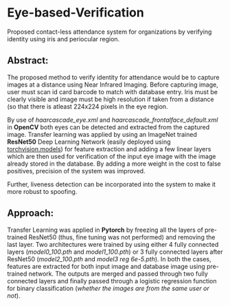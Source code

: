 # Eye-based-Verification
Proposed contact-less attendance system for organizations by verifying identity using iris and periocular region.

## Abstract:

The proposed method to verify identity for attendance would be to capture images at a distance using Near Infrared Imaging. Before capturing image, user must scan id card barcode to match with database entry. Iris must be clearly visible and image must be high resolution if taken from a distance (so that there is atleast 224x224 pixels in the eye region.

By use of *haarcascade_eye.xml* and *haarcascade_frontalface_default.xml* in **OpenCV** both eyes can be detected and extracted from the captured image. Transfer learning was applied by using an ImageNet trained **ResNet50** Deep Learning Network (easily deployed using [torchvision.models](#https://pytorch.org/docs/stable/torchvision/models.html)) for feature extraction and adding a few linear layers which are then used for verification of the input eye image with the image already stored in the database. By adding a more weight in the cost to false positives, precision of the system was improved.

Further, liveness detection can be incorporated into the system to make it more robust to spoofing.

## Approach:

Transfer Learning was applied in **Pytorch** by freezing all the layers of pre-trained ResNet50 (thus, fine tuning was not performed) and removing the last layer. Two architectures were trained by using either 4 fully connected layers (*model0_100.pth* and *model1_100.pth*) or 3 fully connected layers after ResNet50 (*model2_100.pth* and *model3 reg 6e-5.pth*). In both the cases, features are extracted for both input image and database image using pre-trained network. The outputs are merged and passed through two fully connected layers and finally passed through a logistic regression function for binary classification (*whether the images are from the same user or not*).
